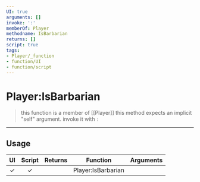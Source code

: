 ```yaml
---
UI: true
arguments: []
invoke: ':'
memberOf: Player
methodname: IsBarbarian
returns: []
script: true
tags:
- Player/_function
- function/UI
- function/script
---
```

# Player:IsBarbarian
> this function is a member of [[Player]]
> this method expects an implicit "self" argument. invoke it with `:`
-----
## Usage
|  UI | Script | Returns | Function | Arguments |
|:---:|:------:|-------:|:--------:|:---------|
|✓|✓||Player:IsBarbarian||
